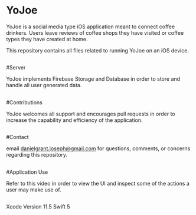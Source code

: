# YoJoe

YoJoe is a social media type iOS application meant to connect coffee drinkers. Users leave reviews of coffee shops they have
visited or coffee types they have created at home. 

This repository contains all files related to running YoJoe on an iOS device. 

##

#Server

YoJoe implements Firebase Storage and Database in order to store and handle all user generated data.

##

#Contributions

YoJoe welcomes all support and encourages pull requests in order to increase the capability and efficiency of the application.

##

#Contact

email danielgrant.joseph@gmail.com for questions, comments, or concerns regarding this repository.

##

#Application Use 

Refer to this video in order to view the UI and inspect some of the actions a user may make use of. 

##




Xcode Version 11.5
Swift 5
